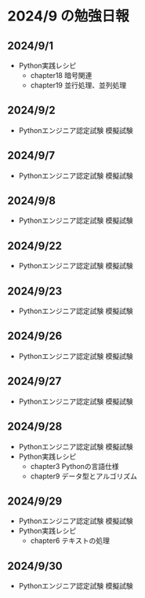 # 2024/9 の勉強日報

## 2024/9/1
- Python実践レシピ
  - chapter18 暗号関連
  - chapter19 並行処理、並列処理

## 2024/9/2
- Pythonエンジニア認定試験 模擬試験

## 2024/9/7
- Pythonエンジニア認定試験 模擬試験

## 2024/9/8
- Pythonエンジニア認定試験 模擬試験

## 2024/9/22
- Pythonエンジニア認定試験 模擬試験

## 2024/9/23
- Pythonエンジニア認定試験 模擬試験

## 2024/9/26
- Pythonエンジニア認定試験 模擬試験

## 2024/9/27
- Pythonエンジニア認定試験 模擬試験

## 2024/9/28
- Pythonエンジニア認定試験 模擬試験
- Python実践レシピ
  - chapter3 Pythonの言語仕様
  - chapter9 データ型とアルゴリズム

## 2024/9/29
- Pythonエンジニア認定試験 模擬試験
- Python実践レシピ
  - chapter6 テキストの処理

## 2024/9/30
- Pythonエンジニア認定試験 模擬試験
